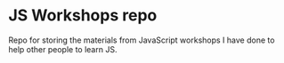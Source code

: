 # JS Workshops repo
Repo for storing the materials from JavaScript workshops I have done to help other people to learn JS.
